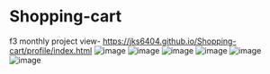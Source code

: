 # Shopping-cart
f3 monthly project
view-  https://jks6404.github.io/Shopping-cart/profile/index.html
![image](https://github.com/jks6404/Shopping-cart/assets/119485859/c3b43826-fd94-41f0-9b9c-f8752cf98945)
![image](https://github.com/jks6404/Shopping-cart/assets/119485859/82eff4cc-3e4a-4638-a576-37eb39165f34)
![image](https://github.com/jks6404/Shopping-cart/assets/119485859/304a4839-4c8b-4c0e-81ab-d5ea5212138e)
![image](https://github.com/jks6404/Shopping-cart/assets/119485859/03dcd0af-700a-4d15-aa07-87edef4737fb)
![image](https://github.com/jks6404/Shopping-cart/assets/119485859/2a7a6e36-6f4d-4541-aa33-48d90b1f7636)
![image](https://github.com/jks6404/Shopping-cart/assets/119485859/f51d6997-2390-4310-892a-968bbd851c54)
